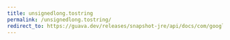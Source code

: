 ```yaml
---
title: unsignedlong.tostring
permalink: /unsignedlong.tostring/
redirect_to: https://guava.dev/releases/snapshot-jre/api/docs/com/google/common/primitives/UnsignedLong.html#toString--
---
```

